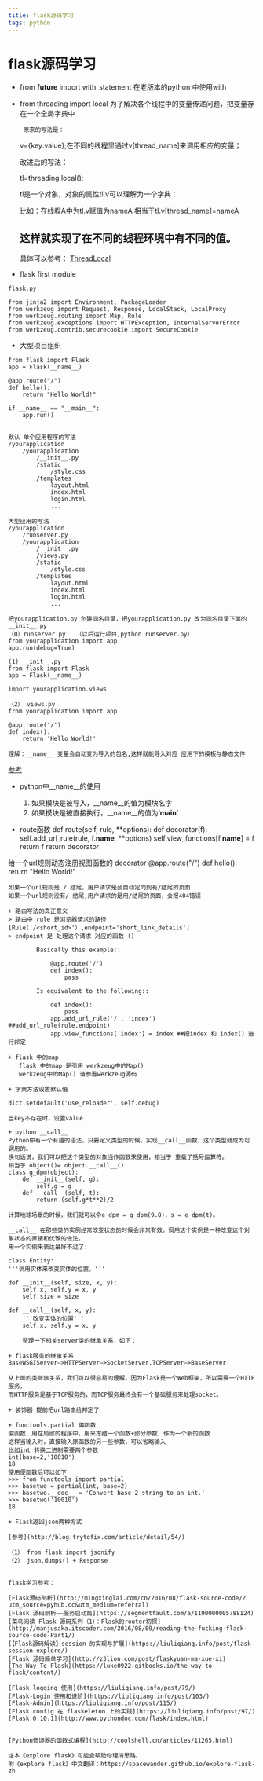 ```yaml
---
title: flask源码学习
tags: python
---
```

# flask源码学习

+ from __future__ import with_statement
  在老版本的python 中使用with

+  from threading import local
    为了解决各个线程中的变量传递问题，把变量存在一个全局字典中

        原来的写法是：

    v={key:value};在不同的线程里通过v[thread_name]来调用相应的变量；

    改进后的写法：

    tl=threading.local();

    tl是一个对象，对象的属性tl.v可以理解为一个字典：

    比如：在线程A中为tl.v赋值为nameA 相当于tl.v[thread_name]=nameA

    这样就实现了在不同的线程环境中有不同的值。
    ----------
    具体可以参考： [ThreadLocal](http://www.liaoxuefeng.com/wiki/001374738125095c955c1e6d8bb493182103fac9270762a000/001386832845200f6513494f0c64bd882f25818a0281e80000)

+ flask first module

```
flask.py

from jinja2 import Environment, PackageLoader
from werkzeug import Request, Response, LocalStack, LocalProxy
from werkzeug.routing import Map, Rule
from werkzeug.exceptions import HTTPException, InternalServerError
from werkzeug.contrib.securecookie import SecureCookie
```

+ 大型项目组织
```
from flask import Flask
app = Flask(__name__)

@app.route("/")
def hello():
    return "Hello World!"

if __name__ == "__main__":
    app.run()


默认 单个应用程序的写法
/yourapplication
    /yourapplication
        /__init__.py
        /static
            /style.css
        /templates
            layout.html
            index.html
            login.html
            ...

大型应用的写法
/yourapplication
    /runserver.py
    /yourapplication
        /__init__.py
        /views.py
        /static
            /style.css
        /templates
            layout.html
            index.html
            login.html
            ...

把yourapplication.py 创建同名目录，把yourapplication.py 改为同名目录下面的__init__.py
（0）runserver.py   （以后运行项目,python runserver.py）
from yourapplication import app
app.run(debug=True)

(1) __init__.py
from flask import Flask
app = Flask(__name__)

import yourapplication.views

（2） views.py 
from yourapplication import app

@app.route('/')
def index():
    return 'Hello World!'

理解：__name__ 变量会自动变为导入的包名,这样就能导入对应 应用下的模板与静态文件
```
[参考](http://docs.jinkan.org/docs/flask/patterns/packages.html)

+ python中__name__的使用 

    1. 如果模块是被导入，__name__的值为模块名字
    2. 如果模块是被直接执行，__name__的值为’__main__’

+ route函数
def route(self, rule, **options):
    def decorator(f):
        self.add_url_rule(rule, f.__name__, **options)
        self.view_functions[f.__name__] = f
        return f
    return decorator    

给一个url规则动态注册视图函数的 decorator
@app.route("/")
def hello():
    return "Hello World!"

```
如果一个url规则是 / 结尾，用户请求是会自动定向到有/结尾的页面
如果一个url规则没有/ 结尾,用户请求的是用/结尾的页面，会报404错误

+ 路由写法的真正意义
> 路由中 rule 是浏览器请求的路径  [Rule('/<short_id>'）,endpoint='short_link_details']
> endpoint 是 处理这个请求 对应的函数 ()

        Basically this example::

            @app.route('/')
            def index():
                pass

        Is equivalent to the following::

            def index():
                pass
            app.add_url_rule('/', 'index') ##add_url_rule(rule,endpoint) 
            app.view_functions['index'] = index ##把index 和 index() 进行邦定

+ flask 中的map 
   flask 中的map 是引用 werkzeug中的Map() 
   werkzeug中的Map() 请参看werkzeug源码

+ 字典方法设置默认值

dict.setdefault('use_reloader', self.debug)

当key不存在时，设置value

+ python __call__
Python中有一个有趣的语法，只要定义类型的时候，实现__call__函数，这个类型就成为可调用的。
换句话说，我们可以把这个类型的对象当作函数来使用，相当于 重载了括号运算符。
相当于 object()= object.__call__()
class g_dpm(object):
    def __init__(self, g):
        self.g = g
    def __call__(self, t):
        return (self.g*t**2)/2

计算地球场景的时候，我们就可以令e_dpm = g_dpm(9.8)，s = e_dpm(t)。

__call__ 在那些类的实例经常改变状态的时候会非常有效。调用这个实例是一种改变这个对象状态的直接和优雅的做法。
用一个实例来表达最好不过了:

class Entity:
'''调用实体来改变实体的位置。'''

def __init__(self, size, x, y):
    self.x, self.y = x, y
    self.size = size

def __call__(self, x, y):
    '''改变实体的位置'''
    self.x, self.y = x, y

    整理一下相关server类的继承关系，如下：

+ flask服务的继承关系
BaseWSGIServer–>HTTPServer–>SocketServer.TCPServer–>BaseServer

从上面的类继承关系，我们可以很容易的理解，因为Flask是一个Web框架，所以需要一个HTTP服务，
而HTTP服务是基于TCP服务的，而TCP服务最终会有一个基础服务来处理socket。

+ 装饰器 提前把url路由给邦定了

+ functools.partial 偏函数
偏函数，用在局部的程序中，用来冻结一个函数+部分参数，作为一个新的函数
这样当输入时，直接输入原函数的另一些参数，可以省略输入
比如int 转换二进制需要两个参数
int(base=2,'10010')
18
使用便函数后可以如下
>>> from functools import partial
>>> basetwo = partial(int, base=2)
>>> basetwo.__doc__ = 'Convert base 2 string to an int.'
>>> basetwo('10010')
18

+ Flask返回json两种方式

[参考](http://blog.trytofix.com/article/detail/54/)

（1） from flask import jsonify
（2） json.dumps() + Response 


flask学习参考：

[Flask源码剖析](http://mingxinglai.com/cn/2016/08/flask-source-code/?utm_source=pyhub.cc&utm_medium=referral)
[Flask 源码剖析——服务启动篇](https://segmentfault.com/a/1190000005788124)
[菜鸟阅读 Flask 源码系列（1）：Flask的router初探](http://manjusaka.itscoder.com/2016/08/09/reading-the-fucking-flask-source-code-Part1/)
[【Flask源码解读】session 的实现与扩展](https://liuliqiang.info/post/flask-session-explore/)
[Flask 源码简单学习](http://z3lion.com/post/flaskyuan-ma-xue-xi)
[The Way To Flask](https://luke0922.gitbooks.io/the-way-to-flask/content/)

[Flask logging 使用](https://liuliqiang.info/post/79/)
[Flask-Login 使用和进阶](https://liuliqiang.info/post/103/)
[Flask-Admin](https://liuliqiang.info/post/115/)
[Flask config 在 flaskeleton 上的实践](https://liuliqiang.info/post/97/)
[Flask 0.10.1](http://www.pythondoc.com/flask/index.html)


[Python修饰器的函数式编程](http://coolshell.cn/articles/11265.html)

这本《explore flask》可能会帮助你理清思路。
附《explore flask》中文翻译：https://spacewander.github.io/explore-flask-zh